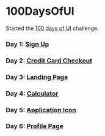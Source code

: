 # 100DaysOfUI

Started the [100 days of UI](http://www.dailyui.co/) challenge.

### Day 1: [Sign Up](https://codepen.io/anewmodern/full/vJopoE/)
### Day 2: [Credit Card Checkout](https://codepen.io/anewmodern/full/GMKwzG/)
### Day 3: [Landing Page](https://codepen.io/anewmodern/full/JrjpBV/)
### Day 4: [Calculator](https://codepen.io/anewmodern/full/wrBrEW/)
### Day 5: [Application Icon](https://codepen.io/anewmodern/full/QqbNEb)
### Day 6: [Profile Page](https://codepen.io/anewmodern/full/JrYNQZ/)
